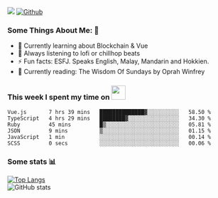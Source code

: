 ![](https://visitor-badge.laobi.icu/badge?page_id=seanho96.seanho96)
[![Github](https://img.shields.io/github/followers/seanho96?label=Follow&style=social)](https://github.com/seanho96)

### Some Things About Me: 👋
- 🌱 Currently learning about Blockchain & Vue
- :musical_note: Always listening to lofi or chillhop beats
- :zap: Fun facts: ESFJ. Speaks English, Malay, Mandarin and Hokkien.
- :book: Currently reading: The Wisdom Of Sundays by Oprah Winfrey

### This week I spent my time on <img src="https://media.giphy.com/media/SvQzkTQb3ZwKcj1QTO/giphy.gif" width="32">

<!--START_SECTION:waka-->

```text
Vue.js       7 hrs 39 mins   ██████████████▓░░░░░░░░░░   58.50 %
TypeScript   4 hrs 29 mins   ████████▓░░░░░░░░░░░░░░░░   34.30 %
Ruby         45 mins         █▒░░░░░░░░░░░░░░░░░░░░░░░   05.81 %
JSON         9 mins          ▒░░░░░░░░░░░░░░░░░░░░░░░░   01.15 %
JavaScript   1 min           ░░░░░░░░░░░░░░░░░░░░░░░░░   00.14 %
SCSS         0 secs          ░░░░░░░░░░░░░░░░░░░░░░░░░   00.06 %
```

<!--END_SECTION:waka-->

### Some stats 📊

[![Top Langs](https://github-readme-stats.vercel.app/api/top-langs/?username=seanho96&layout=compact&theme=graywhite)](https://github.com/anuraghazra/github-readme-stats)
<br/>
![GitHub stats](https://github-readme-stats.vercel.app/api?username=seanho96&show_icons=true&theme=graywhite)

